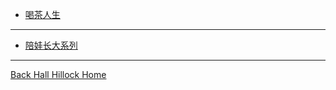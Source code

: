 <!-- docs/_sidebar.md -->

* [喝茶人生](/docs/TeaNCaffee.md)
***
+ [陪娃长大系列](/DocsMD/docs/index.html)
***
 <i class="fa fa-home" aria-hidden="true"></i> [Back Hall Hillock Home](https://hallhillock.com)
